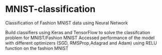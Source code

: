 # MNIST-classification
Classification of Fashion MNIST data using Neural Network

Build classifiers using Keras and TensorFlow to solve the classifcation problem for MNIST/Fashion MNIST
Accessed performance of the model with different optimizers (SGD, RMSProp,Adagrad and Adam) using RELU function on the fashion MNIST
